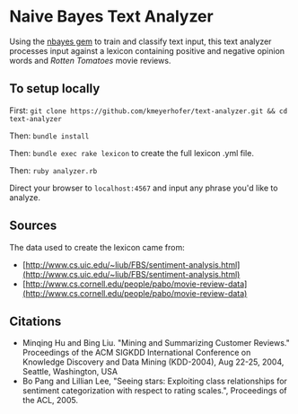 # Naive Bayes Text Analyzer

Using the [nbayes gem](https://github.com/oasic/nbayes) to train and classify text input, this text analyzer processes input against a lexicon containing positive and negative opinion words and *Rotten Tomatoes* movie reviews.

## To setup locally
First: 
`git clone https://github.com/kmeyerhofer/text-analyzer.git && cd text-analyzer`

Then:
`bundle install`

Then:
`bundle exec rake lexicon` to create the full lexicon .yml file.

Then: 
`ruby analyzer.rb`

Direct your browser to `localhost:4567` and input any phrase you'd like to analyze.

## Sources

The data used to create the lexicon came from:
* [http://www.cs.uic.edu/~liub/FBS/sentiment-analysis.html](http://www.cs.uic.edu/~liub/FBS/sentiment-analysis.html)
* [http://www.cs.cornell.edu/people/pabo/movie-review-data](http://www.cs.cornell.edu/people/pabo/movie-review-data)

## Citations

* Minqing Hu and Bing Liu. "Mining and Summarizing Customer Reviews." Proceedings of the ACM SIGKDD International Conference on Knowledge Discovery and Data Mining (KDD-2004), Aug 22-25, 2004, Seattle, Washington, USA
* Bo Pang and Lillian Lee, "Seeing stars: Exploiting class relationships for sentiment categorization with respect to rating scales.", Proceedings of the ACL, 2005.
